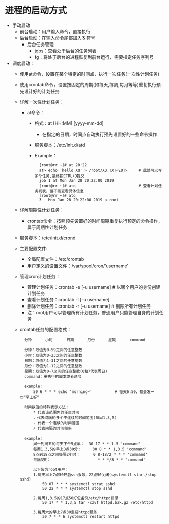 # 进程的启动方式
- 手动启动
    - 前台启动：用户输入命令，直接执行
    - 后台启动：在输入命令尾部加入‘&’符号
        - 后台任务管理
            - jobs：查看处于后台的任务列表
            - fg：将处于后台的进程恢复到前台运行，需要指定任务序列号
- 调度启动：
    - 使用at命令，设置在某个特定的时间点，执行一次任务(一次性计划任务)
    - 使用crontab命令，设置按固定的周期(如每天,每周,每月等等)重复执行预先设计好的计划任务
    
    - 详解一次性计划任务：
        - at命令：
            - 格式：at [HH:MM] [yyyy-mm-dd]
                - 在指定的日期，时间点自动执行预先设置好的一些命令操作
            - 服务脚本：/etc/init.d/atd     
            - Example：
                
                    [root@rr ~]# at 20:22
                    at> echo 'hello XQ' > /root/XQ.TXT<EOT>     # 此处可以写多个任务,最终按CTRL+D提交
                    job 1 at Mon Jan 28 20:22:00 2019
                    [root@rr ~]# atq                            # 查看计划任务列表，但不能查看具体信息
                    [root@rr ~]# atq
                    3	Mon Jan 28 20:22:00 2019 a root

    - 详解周期性计划任务：
        - crontab命令：按照预先设置好的时间周期重复执行预定的命令操作，属于周期性计划任务
    - 服务脚本：/etc/init.d/crond
    - 主要配置文件:
        - 全局配置文件：/etc/crontab
        - 用户定义的设置文件：/var/spool/cron/‘username’
    - 管理cron计划任务：
        - 管理计划任务：crontab -e [-u username]               # 以哪个用户的身份创建计划任务
        - 查看计划任务：crontab -l [-u username]
        - 删除计划任务：crontab -r [-u username]               # 删除所有计划任务
        - 注：root用户可以管理所有计划任务，普通用户只能管理自身的计划任务
        
    - crontab任务的配置格式：
        
            分钟      小时      日期      月份      星期      command
            
            分钟：取值为0-59之间的任意整数
            小时：取值为0-23之间的任意整数
            日期：取值为1-31之间的任意整数
            月份：取值为1-12之间的任意整数
            星期：取值为0-7之间的任意整数(0和7代表周日)
            command：要执行的脚本或者命令
            
            example：
                50 6 * * * echo 'morning~'          # 每天6:50，都会发一句“早上好”
                
            时间数值的特殊表示方法：
                * 代表该范围内的任意时间
                ，代表间隔的多个不连续的时间范围(每周1,3,5)
                - 代表一个连续的时间范围
                / 代表间隔的时间频率
                
            example：
                周一到周五的每天下午5点半：  30 17 * * 1-5 'command'
                每周1,3,5的早上8点30分：     30 8 * * 1,3,5 'command'
                8点到18点之间每隔2小时：      0 8-18/2 * * * 'command'
                每隔3天：                     * * */3 * * 'command'
                
                以下皆为root用户：
                1.每天早上7点50开启ssh服务，22点50关闭(systemctl start/stop sshd)
                    50 07 * * * systemctl strat sshd
                    50 22 * * * systemctl stop sshd
                
                2.每周1,3,5的17点50打包备份/etc/httpd目录
                    50 17 * * 1,3,5 tar -czvf httpd.bak.gz /etc/httpd
                    
                3.每周六的早上7点30重启httpd服务
                    30 7 * * 6 systemctl restart httpd